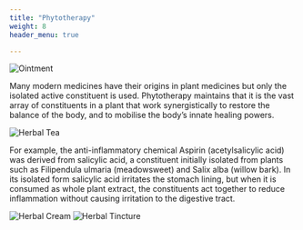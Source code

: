 ```yaml
---
title: "Phytotherapy"
weight: 8
header_menu: true

---
```

![Ointment](./images/herbal_ointment.jpg)

Many modern medicines have their origins in plant medicines but only the isolated
active constituent is used. Phytotherapy maintains that it is the vast array of constituents in a plant that work synergistically to restore the balance of the body, and to mobilise the body’s innate healing powers.

![Herbal Tea](./images/herbal_tea.jpg)


For example, the anti-inflammatory chemical Aspirin (acetylsalicylic acid)
was derived from salicylic acid, a constituent initially isolated from plants such as Filipendula ulmaria (meadowsweet) and Salix alba (willow bark). In its isolated form salicylic acid irritates the stomach lining, but when it is consumed as whole plant extract, the constituents act together to reduce inflammation without causing irritation to the digestive tract.


![Herbal Cream](./images/herbal_cream.jpg)
![Herbal Tincture](./images/herbal_tincture.jpg)
